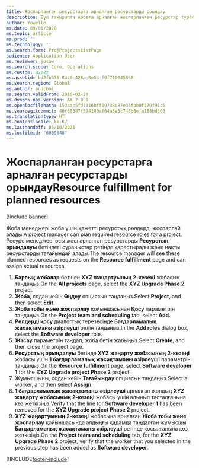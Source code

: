 ```yaml
---
title: Жоспарланған ресурстарға арналған ресурстарды орындау
description: Бұл тақырыпта жобаға арналған жоспарланған ресурстар туралы ақпарат берілген.
author: Yowelle
ms.date: 09/01/2020
ms.topic: article
ms.prod: ''
ms.technology: ''
ms.search.form: ProjProjectsListPage
audience: Application User
ms.reviewer: josaw
ms.search.scope: Core, Operations
ms.custom: 82022
ms.assetid: bd2fb375-84c6-428a-8e54-f0f719045898
ms.search.region: Global
ms.author: andchoi
ms.search.validFrom: 2016-02-28
ms.dyn365.ops.version: AX 7.0.0
ms.openlocfilehash: 1533ac5fd7316bff10738a87e35fab0f270f91c5
ms.sourcegitcommit: 40f68387f594180af64a5e5c748b6efa188bd300
ms.translationtype: HT
ms.contentlocale: kk-KZ
ms.lasthandoff: 05/10/2021
ms.locfileid: "6009848"
---
```

# <a name="resource-fulfillment-for-planned-resources"></a><span data-ttu-id="1b99a-103">Жоспарланған ресурстарға арналған ресурстарды орындау</span><span class="sxs-lookup"><span data-stu-id="1b99a-103">Resource fulfillment for planned resources</span></span>

[!include [banner](../includes/banner.md)]

<span data-ttu-id="1b99a-104">Жоба менеджері жоба үшін қажетті ресурстық рөлдерді жоспарлай алады.</span><span class="sxs-lookup"><span data-stu-id="1b99a-104">A project manager can plan required resource roles for a project.</span></span> <span data-ttu-id="1b99a-105">Ресурс менеджері осы жоспарланған ресурстарды **Ресурстың орындалуы** бетіндегі сұраныстар ретінде қарастырады және нақты ресурстарды тағайындай алады.</span><span class="sxs-lookup"><span data-stu-id="1b99a-105">The resource manager will see these planned resources as requests on the **Resource fulfillment** page and can assign actual resources.</span></span>

1. <span data-ttu-id="1b99a-106">**Барлық жобалар** бетінен **XYZ жаңартуының 2-кезеңі** жобасын таңдаңыз.</span><span class="sxs-lookup"><span data-stu-id="1b99a-106">On the **All projects** page, select the **XYZ Upgrade Phase 2** project.</span></span>
2. <span data-ttu-id="1b99a-107">**Жоба**, содан кейін **Өңдеу** опциясын таңдаңыз.</span><span class="sxs-lookup"><span data-stu-id="1b99a-107">Select **Project**, and then select **Edit**.</span></span>
3. <span data-ttu-id="1b99a-108">**Жоба тобы және жоспарлау** қойыншасынан **Қосу** параметрін таңдаңыз.</span><span class="sxs-lookup"><span data-stu-id="1b99a-108">On the **Project team and scheduling** tab, select **Add**.</span></span>
4. <span data-ttu-id="1b99a-109">**Рөлдерді қосу** диалогтық терезесінде **Бағдарламалық жасақтаманы әзірлеуші** рөлін таңдаңыз.</span><span class="sxs-lookup"><span data-stu-id="1b99a-109">In the **Add roles** dialog box, select the **Software developer** role.</span></span>
5. <span data-ttu-id="1b99a-110">**Жасау** параметрін таңдап, жоба бетін жабыңыз.</span><span class="sxs-lookup"><span data-stu-id="1b99a-110">Select **Create**, and then close the project page.</span></span>
6. <span data-ttu-id="1b99a-111">**Ресурстың орындалуы** бетінде **XYZ жаңарту жобасының 2-кезеңі** жобасы үшін **1 бағдарламалық жасақтаманы әзірлеуші** параметрін таңдаңыз.</span><span class="sxs-lookup"><span data-stu-id="1b99a-111">On the **Resource fulfillment** page, select **Software developer 1** for the **XYZ Upgrade project Phase 2** project.</span></span>
7. <span data-ttu-id="1b99a-112">Жұмысшыны, содан кейін **Тағайындау** опциясын таңдаңыз.</span><span class="sxs-lookup"><span data-stu-id="1b99a-112">Select a worker, and then select **Assign**.</span></span>
8. <span data-ttu-id="1b99a-113">**1 бағдарламалық жасақтаманы әзірлеуші** арналған жолдың **XYZ жаңарту жобасының 2-кезеңі** жобасы үшін алынып тасталғанына көз жеткізіңіз.</span><span class="sxs-lookup"><span data-stu-id="1b99a-113">Verify that the line for **Software developer 1** has been removed for the **XYZ Upgrade project Phase 2** project.</span></span>
9. <span data-ttu-id="1b99a-114">**XYZ жаңартуының 2-кезеңі** жобасына арналған **Жоба тобы және жоспарлау** қойыншасында алдыңғы қадамда таңдалған жұмысшы **Бағдарламалық жасақтаманы әзірлеуші** ретінде қосылғанына көз жеткізіңіз.</span><span class="sxs-lookup"><span data-stu-id="1b99a-114">On the **Project team and scheduling** tab, for the **XYZ Upgrade Phase 2** project, verify that the worker that you selected in the previous step has been added as **Software developer**.</span></span>


[!INCLUDE[footer-include](../includes/footer-banner.md)]